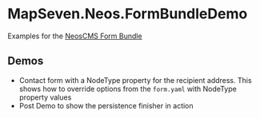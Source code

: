 # MapSeven.Neos.FormBundleDemo
Examples for the [NeosCMS Form Bundle](https://github.com/khuppenbauer/MapSeven.Neos.FormBundle)

## Demos
* Contact form with a NodeType property for the recipient address. This shows how to override options from the `form.yaml` with NodeType property values
* Post Demo to show the persistence finisher in action